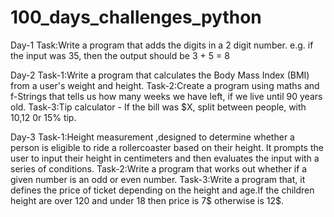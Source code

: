 # 100_days_challenges_python

Day-1 
Task:Write a program that adds the digits in a 2 digit number. e.g. if the input was 35, then the output should be 3 + 5 = 8

Day-2
Task-1:Write a program that calculates the Body Mass Index (BMI) from a user's weight and height.
Task-2:Create a program using maths and f-Strings that tells us how many weeks we have left, if we live until 90 years old.
Task-3:Tip calculator - If the bill was $X, split between  people, with 10,12 0r 15% tip. 

Day-3
Task-1:Height measurement ,designed to determine whether a person is eligible to ride a rollercoaster based on their height. It prompts the user to input their height in centimeters and then evaluates the input with a series of conditions.
Task-2:Write a program that works out whether if a given number is an odd or even number.
Task-3:Write a program that, it defines the price of ticket depending on the height and age.If the children height are over 120 and under 18 then price is 7$ otherwise is 12$.
